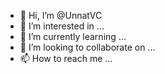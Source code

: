 - 👋 Hi, I’m @UnnatVC
- 👀 I’m interested in ...
- 🌱 I’m currently learning ...
- 💞️ I’m looking to collaborate on ...
- 📫 How to reach me ...

<!---
UnnatVC/UnnatVC is a ✨ special ✨ repository because its `README.md` (this file) appears on your GitHub profile.
You can click the Preview link to take a look at your changes.
--->
